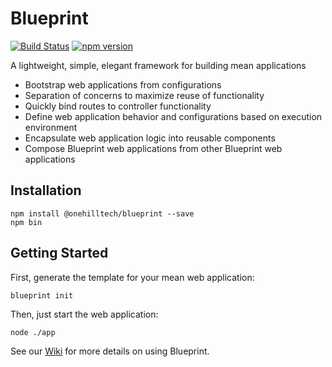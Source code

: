 Blueprint
================

[![Build Status](https://travis-ci.org/onehilltech/blueprint.svg?branch=master)](https://travis-ci.org/onehilltech/blueprint)
[![npm version](https://img.shields.io/npm/v/blueprint.svg)](https://npmjs.org/package/blueprint)

A lightweight, simple, elegant framework for building mean applications

* Bootstrap web applications from configurations
* Separation of concerns to maximize reuse of functionality
* Quickly bind routes to controller functionality
* Define web application behavior and configurations based on execution environment
* Encapsulate web application logic into reusable components
* Compose Blueprint web applications from other Blueprint web applications

Installation
----------------

    npm install @onehilltech/blueprint --save
    npm bin
    
Getting Started
----------------

First, generate the template for your mean web application:

    blueprint init

Then, just start the web application:

    node ./app
    
See our [Wiki](https://github.com/onehilltech/blueprint/wiki) for more details 
on using Blueprint.
